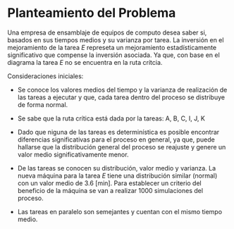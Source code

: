 # Planteamiento del Problema

Una empresa de ensamblaje de equipos de computo desea saber si, basados en sus tiempos medios y su varianza por tarea. La inversión en el mejoramiento de la tarea *E* represeta un mejoramiento estadísticamente significativo que compense la inversión asociada. Ya que, con base en el diagrama la tarea *E* no se encuentra en la ruta crítcia.

Consideraciones iniciales:

- Se conoce los valores medios del tiempo y la varianza de realización de las tareas a ejecutar y que, cada tarea dentro del proceso se distribuye de forma normal.

- Se sabe que la ruta crítica está dada por la tareas: A, B, C, I, J, K

- Dado que niguna de las tareas es determinística es posible encontrar diferencias significativas para el proceso en general, ya que, puede hallarse que la distribución general del proceso se reajuste y genere un valor medio significativamente menor.

- De las tareas se conocen su distribución, valor medio y varianza. La nueva máquina para la tarea *E* tiene una distribución similar (normal) con un valor medio de 3.6 [min]. Para establecer un criterio del beneficio de la máquina se van a realizar 1000 simulaciones del proceso.

- Las tareas en paralelo son semejantes y cuentan con el mismo tiempo medio.
